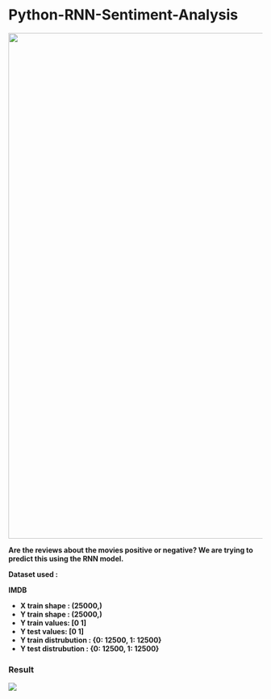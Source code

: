 # Python-RNN-Sentiment-Analysis

<img src = "img/Example-images-from-the-MNIST-dataset.png" width = 1000 ></img>


<strong> Are the reviews about the movies positive or negative? We are trying to predict this using the RNN model. </strpng>

Dataset used :

IMDB

<ul>
  
<li> X train shape :  (25000,) </li>
<li> Y train shape :  (25000,) </li>
<li> Y train values:  [0 1] </li>
<li> Y test values:  [0 1] </li>
<li> Y train distrubution :  {0: 12500, 1: 12500} </li>
<li> Y test distrubution :  {0: 12500, 1: 12500} </li>
  
</ul>

### Result
<img src = "img/result(acc-loss).PNG"></img>
